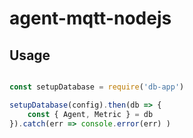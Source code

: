 # agent-mqtt-nodejs

## Usage

``` js

const setupDatabase = require('db-app')

setupDatabase(config).then(db => {
    const { Agent, Metric } = db
}).catch(err => console.error(err) )

```
